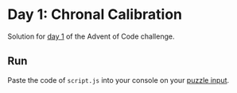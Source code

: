 # Day 1: Chronal Calibration
Solution for [day 1](https://adventofcode.com/2018/day/1) of the Advent of Code challenge.

## Run
Paste the code of `script.js` into your console on your [puzzle input](https://adventofcode.com/2018/day/1/input).
